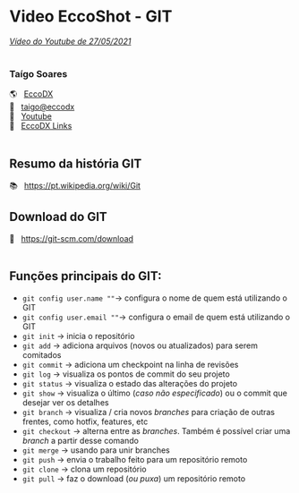 Video EccoShot - GIT
======
[_Vídeo do Youtube de 27/05/2021_](https://www.youtube.com/watch?v=krpdxcTeiKc "Link do vídeo")
<br><br>
### **Taígo Soares**
:earth_americas: &nbsp; [EccoDX](http://eccodx.com) <br>
:email: &nbsp; [taigo@eccodx](mailto:taigo@eccodx.com) <br>
:movie_camera: &nbsp; [Youtube](https://www.youtube.com/channel/UCJbuhLHlgTGK_o7dj_jTKFw) <br>
:link: &nbsp; [EccoDX Links](https://beacons.ai/eccodx "Nossos links!") <br>
<br>

## Resumo da história GIT
:books: &nbsp; https://pt.wikipedia.org/wiki/Git

## Download do GIT
:floppy_disk: &nbsp; https://git-scm.com/download
<br><br>

## Funções principais do GIT:

* `git config user.name ""`-> configura o nome de quem está utilizando o GIT
* `git config user.email ""`-> configura o email de quem está utilizando o GIT
* `git init` -> inicia o repositório
* `git add` -> adiciona arquivos (novos ou atualizados) para serem comitados
* `git commit` -> adiciona um checkpoint na linha de revisões
* `git log` -> visualiza os pontos de commit do seu projeto
* `git status` -> visualiza o estado das alterações do projeto
* `git show` -> visualiza o último (*caso não especificado*) ou o commit que desejar ver os detalhes
* `git branch` -> visualiza / cria novos *branches* para criação de outras frentes, como hotfix, features, etc
* `git checkout` -> alterna entre as *branches*. Também é possível criar uma *branch* a partir desse comando
* `git merge` -> usando para unir branches
* `git push` -> envia o trabalho feito para um repositório remoto
* `git clone` -> clona um repositório
* `git pull` -> faz o download (*ou puxa*) um repositório remoto
